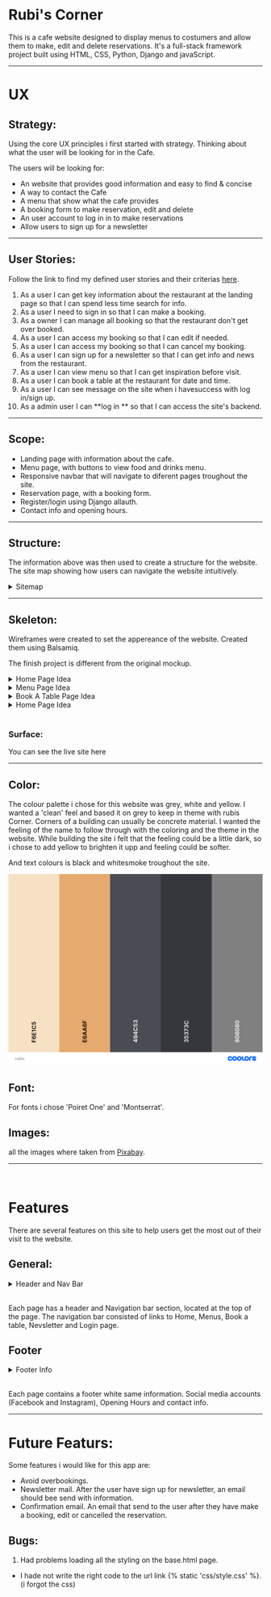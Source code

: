 # Rubi's Corner

This is a cafe website designed to display menus to costumers and allow them to make, edit and delete reservations. It's a full-stack framework project built using HTML, CSS, Python, Django and javaScript.

---
# UX
## Strategy:

Using the core UX principles i first started with strategy. Thinking about what the user will be looking for in the Cafe.

The users will be looking for:
* An website that provides good information and easy to find & concise
* A way to contact the Cafe
* A menu that show what the cafe provides
* A booking form to make reservation, edit and delete
* An user account to log in in to make reservations
* Allow users to sign up for a newsletter

---
## User Stories:

Follow the link to find my defined user stories and their criterias [here](https://github.com/EmmaRubiH/Rubis-Corner/issues).

1. As a user I can get key information about the restaurant at the landing page so that I can spend less time search for info.
2. As a user I need to sign in so that I can make a booking.
3. As a owner I can manage all booking so that the restaurant don't get over booked.
4. As a user I can access my booking so that I can edit if needed.
5. As a user I can access my booking so that I can cancel my booking.
6. As a user I can sign up for a newsletter so that I can get info and news from the restaurant.
7. As a user I can view menu so that I can get inspiration before visit.
8. As a user I can book a table at the restaurant for date and time.
9. As a user I can see message on the site when i havesuccess with log in/sign up. 
10. As a admin user I can **log in ** so that I can access the site's backend.

---
## Scope:

* Landing page with information about the cafe.
* Menu page, with buttons to view food and drinks menu.
* Responsive navbar that will navigate to diferent pages troughout the site.
* Reservation page, with a booking form.
* Register/login using Django allauth.
* Contact info and opening hours.

---
## Structure:

The information above was then used to create a structure for the website.
The site map showing how users can navigate the website intuitively.


<details><summary>Sitemap</summary>

![user](/static/media/sitemap.png)

</details>

---
## Skeleton:

Wireframes were created to set the appereance of the website. Created them using Balsamiq.

The finish project is different from the original mockup. 


<details><summary>Home Page Idea</summary>

![Home Page Idea](/static/media/startidee.png)

</details>


<details><summary>Menu Page Idea</summary>

![Menu Page Idea](/static/media/menuidee.png)

</details>


<details><summary>Book A Table Page Idea</summary>

![booking Page Idea](/static/media/bookingidee.png)

</details>


<details><summary>Home Page Idea</summary>

![Home Page Idea](/static/media/startidee.png)

</details>

<br>

### Surface:

You can see the live site here

---

## Color:

The colour palette i chose for this website was grey, white and yellow. I wanted a 'clean' feel and based it on grey to keep in theme with rubis Corner. Corners of a building can usually be concrete material. I wanted the feeling of the name to follow through with the coloring and the theme in the website.
While building the site i felt that the feeling could be a little dark, so i chose to add yellow to brighten it upp and feeling could be softer.

And text colours is black and whitesmoke troughout the site.

![coolers](/static/media/coolors.png)

## Font:
For fonts i chose 'Poiret One' and 'Montserrat'.

## Images:
all the images where taken from [Pixabay](https://pixabay.com/sv/).

---
<br>

# Features
There are several features on this site to help users get the most out of their visit to the website.

## General:

<details><summary>Header and Nav Bar</summary>

![Header and Nav Bar](/static/media/HeaderNav.png)

</details>

<br>

Each page has a header and Navigation bar section, located at the top of the page. The navigation bar consisted of links to Home, Menus, Book a table, Nevsletter and Login page.

## Footer

<details><summary>Footer Info</summary>

![Footer](/static/media/HeaderNav.png)

</details>

<br>

Each page contains a footer white same information. Social media accounts (Facebook and Instagram), Opening Hours and contact info.

---

# Future Featurs:

Some features i would like for this app are:

* Avoid overbookings.
* Newsletter mail. After the user have sign up for newsletter, an email should bee send with information.
* Confirmation email. An email that send to the user after they have make a booking, edit or cancelled the reservation.














## Bugs:

1. Had problems loading all the styling on the base.html page.
  * I hade not write the right code to the url link {% static 'css/style.css' %}. (i forgot the css)



